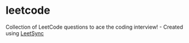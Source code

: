 # leetcode
Collection of LeetCode questions to ace the coding interview! - Created using [LeetSync](https://github.com/3ba2ii/LeetSync)
